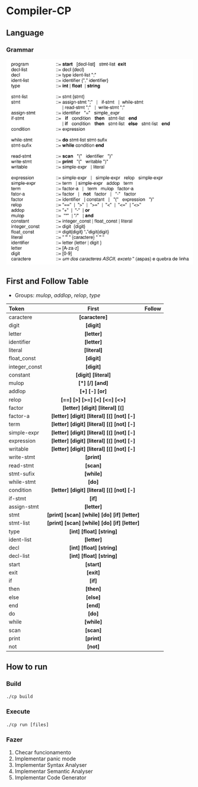 # Compiler-CP

## Language 

### Grammar

![](doc/Grammar.png)

## First and Follow Table

* Groups: *mulop*, *addlop*, *relop*, *type*

| Token | First  | Follow |
| :--- | :---: | :---: |
| caractere | **[caractere]** |  |
| digit | **[digit]** | |
| letter | **[letter]** |  |
| identifier | **[letter]** |  |
| literal | **[literal]** |  |
| float_const | **[digit]** |  |
| integer_const | **[digit]** |  |
| constant | **[digit]** **[literal]** |  |
| mulop | **[*]** **[/]** **[and]** |  |
| addlop | **[+]** **[-]** **[or]** |  |
| relop | **[==]** **[>]** **[>=]** **[<]** **[<=]** **[<>]** |  |
| factor | **[letter]** **[digit]** **[literal]** **[(]** |  |
| factor-a | **[letter]** **[digit]** **[literal]** **[(]** **[not]** **[-]** |  |
| term | **[letter]** **[digit]** **[literal]** **[(]** **[not]** **[-]** |  |
| simple-expr | **[letter]** **[digit]** **[literal]** **[(]** **[not]** **[-]** |  |
| expression | **[letter]** **[digit]** **[literal]** **[(]** **[not]** **[-]** |  |
| writable | **[letter]** **[digit]** **[literal]** **[(]** **[not]** **[-]** |  |
| write-stmt | **[print]** |  |
| read-stmt | **[scan]** |  |
| stmt-sufix | **[while]** |  |
| while-stmt | **[do]** |  |
| condition | **[letter]** **[digit]** **[literal]** **[(]** **[not]** **[-]** |  |
| if-stmt | **[if]** |  |
| assign-stmt | **[letter]** |  |
| stmt | **[print]** **[scan]** **[while]** **[do]** **[if]** **[letter]** |  |
| stmt-list | **[print]** **[scan]** **[while]** **[do]** **[if]** **[letter]** |  |
| type | **[int]** **[float]** **[string]** |  |
| ident-list | **[letter]** |  |
| decl | **[int]** **[float]** **[string]** |  |
| decl-list | **[int]** **[float]** **[string]** |  |
| start | **[start]** | |
| exit | **[exit]** | |
| if | **[if]** | |
| then | **[then]** | |
| else | **[else]** | |
| end | **[end]** | |
| do | **[do]** | |
| while | **[while]** | |
| scan | **[scan]** | |
| print | **[print]** | |
| not | **[not]** | |

## How to run

### Build

    ./cp build

### Execute
    
    ./cp run [files]

### Fazer

1. Checar funcionamento
2. Implementar panic mode
3. Implementar Syntax Analyser
4. Implementar Semantic Analyser
5. Implementar Code Generator